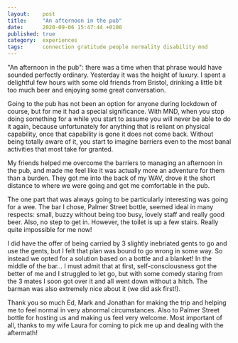 ```yaml
---
layout:    post
title:     "An afternoon in the pub"
date:      2020-09-06 15:47:44 +0100
published: true
category:  experiences
tags:      connection gratitude people normality disability mnd
---
```

"An afternoon in the pub": there was a time when that phrase would have sounded perfectly ordinary. Yesterday it was the height of luxury. I spent a delightful few hours with some old friends from Bristol, drinking a little bit too much beer and enjoying some great conversation.

Going to the pub has not been an option for anyone during lockdown of course, but for me it had a special significance. With MND, when you stop doing something for a while you start to assume you will never be able to do it again, because unfortunately for anything that is reliant on physical capability, once that capability is gone it does not come back. Without being totally aware of it, you start to imagine barriers even to the most banal activities that most take for granted.

My friends helped me overcome the barriers to managing an afternoon in the pub, and made me feel like it was actually more an adventure for them than a burden. They got me into the back of my WAV, drove it the short distance to where we were going and got me comfortable in the pub.

The one part that was always going to be particularly interesting was going for a wee. The bar I chose, Palmer Street bottle, seemed ideal in many respects: small, buzzy without being too busy, lovely staff and really good beer. Also, no step to get in. However, the toilet is up a few stairs. Really quite impossible for me now!

I did have the offer of being carried by 3 slightly inebriated gents to go and use the gents, but I felt that plan was bound to go wrong in some way. So instead we opted for a solution based on a bottle and a blanket! In the middle of the bar... I must admit that at first, self-consciousness got the better of me and I struggled to let go, but with some comedy staring from the 3 mates I soon got over it and all went down without a hitch. The barman was also extremely nice about it (we did ask first!).

Thank you so much Ed, Mark and Jonathan for making the trip and helping me to feel normal in very abnormal circumstances. Also to Palmer Street bottle for hosting us and making us feel very welcome. Most important of all, thanks to my wife Laura for coming to pick me up and dealing with the aftermath!